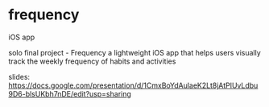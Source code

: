 # frequency
iOS app

solo final project - Frequency
a lightweight iOS app that helps users visually track the weekly frequency of habits and activities

slides: https://docs.google.com/presentation/d/1CmxBoYdAulaeK2Lt8jAtPIUvLdbu9D6-blsUKbh7nDE/edit?usp=sharing
